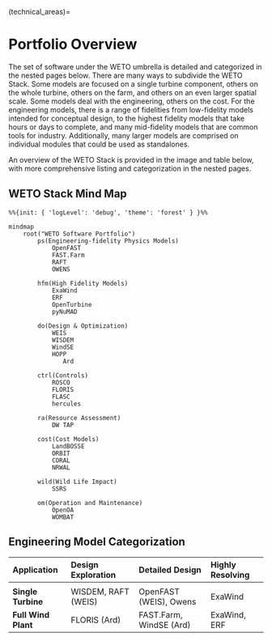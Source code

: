 (technical_areas)=
# Portfolio Overview

The set of software under the WETO umbrella is detailed and categorized in the nested pages below.  There are many ways to subdivide the WETO Stack.  Some models are focused on a single turbine component, others on the whole turbine, others on the farm, and others on an even larger spatial scale.  Some models deal with the engineering, others on the cost.  For the engineering models, there is a range of fidelities from low-fidelity models intended for conceptual design, to the highest fidelity models that take hours or days to complete, and many mid-fidelity models that are common tools for industry.  Additionally, many larger models are comprised on individual modules that could be used as standalones.

An overview of the WETO Stack is provided in the image and table below, with more comprehensive listing and categorization in the nested pages.


## WETO Stack Mind Map

```{mermaid}
%%{init: { 'logLevel': 'debug', 'theme': 'forest' } }%%

mindmap
    root("WETO Software Portfolio")
        ps(Engineering-fidelity Physics Models)
            OpenFAST
            FAST.Farm
            RAFT
            OWENS

        hfm(High Fidelity Models)
            ExaWind
            ERF
            OpenTurbine
            pyNuMAD

        do(Design & Optimization)
            WEIS
            WISDEM
            WindSE
            HOPP
			   Ard

        ctrl(Controls)
            ROSCO
            FLORIS
            FLASC
            hercules

        ra(Resource Assessment)
            DW TAP

        cost(Cost Models)
            LandBOSSE
            ORBIT
            CORAL
            NRWAL

        wild(Wild Life Impact)
            SSRS

        om(Operation and Maintenance)
            OpenOA
            WOMBAT
```


## Engineering Model Categorization

|Application      |Design Exploration |Detailed Design   |Highly Resolving |
|:----------------|:------------------|:-----------------|:----------------|
|                 |                   |                  |                 |
|**Single Turbine** |WISDEM, RAFT (WEIS)|OpenFAST (WEIS), Owens  |ExaWind          |
|**Full Wind Plant**|FLORIS       (Ard) |FAST.Farm, WindSE (Ard) |ExaWind, ERF     |


